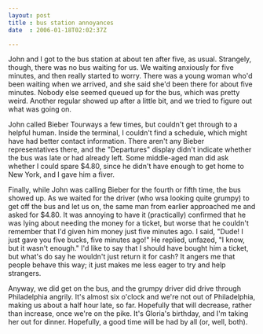 ```yaml
---
layout: post
title : bus station annoyances
date  : 2006-01-18T02:02:37Z

---
```

John and I got to the bus station at about ten after five, as usual. Strangely, though, there was no bus waiting for us.  We waiting anxiously for five minutes, and then really started to worry.  There was a young woman who'd been waiting when we arrived, and she said she'd been there for about five minutes.  Nobody else seemed queued up for the bus, which was pretty weird. Another regular showed up after a little bit, and we tried to figure out what was going on.

John called Bieber Tourways a few times, but couldn't get through to a helpful human.  Inside the terminal, I couldn't find a schedule, which might have had better contact information.  There aren't any Bieber representatives there, and the "Departures" display didn't indicate whether the bus was late or had already left.  Some middle-aged man did ask whether I could spare $4.80, since he didn't have enough to get home to New York, and I gave him a fiver.

Finally, while John was calling Bieber for the fourth or fifth time, the bus showed up.  As we waited for the driver (who wsa looking quite grumpy) to get off the bus and let us on, the same man from earlier approached me and asked for $4.80.  It was annoying to have it (practically) confirmed that he was lying about needing the money for a ticket, but worse that he couldn't remember that I'd given him money just five minutes ago.  I said, "Dude!  I just gave you five bucks, five minutes ago!"  He replied, unfazed, "I know, but it wasn't enough."  I'd like to say that I should have bought him a ticket, but what's do say he wouldn't just return it for cash?  It angers me that people behave this way; it just makes me less eager to try and help strangers.

Anyway, we did get on the bus, and the grumpy driver did drive through Philadelphia angrily.  It's almost six o'clock and we're not out of Philadelphia, making us about a half hour late, so far.  Hopefully that will decrease, rather than increase, once we're on the pike.  It's Gloria's birthday, and I'm taking her out for dinner.  Hopefully, a good time will be had by all (or, well, both). 
